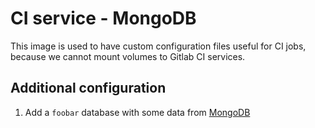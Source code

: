 # CI service - MongoDB

This image is used to have custom configuration files useful for CI jobs, because we cannot mount volumes to Gitlab CI services.

## Additional configuration

1. Add a `foobar` database with some data from [MongoDB](https://media.mongodb.org/zips.json?_ga=1.92708894.286077728.1426686247)

